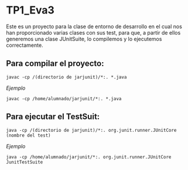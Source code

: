 # TP1_Eva3
Este es un proyecto para la clase de entorno de desarrollo en el cual nos han proporcionado varias clases con sus test, para que, a partir de ellos generemos una clase JUnitSuite, lo compilemos y lo ejecutemos correctamente.

## Para compilar el proyecto:
`javac -cp /(directorio de jarjunit)/*:. *.java`

*Ejemplo*

`javac -cp /home/alumnado/jarjunit/*:. *.java`


## Para ejecutar el TestSuit:
`java -cp /(directorio de jarjunit)/*:. org.junit.runner.JUnitCore (nombre del test)`

*Ejemplo*

`java -cp /home/alumnado/jarjunit/*:. org.junit.runner.JUnitCore JunitTestSuite`

